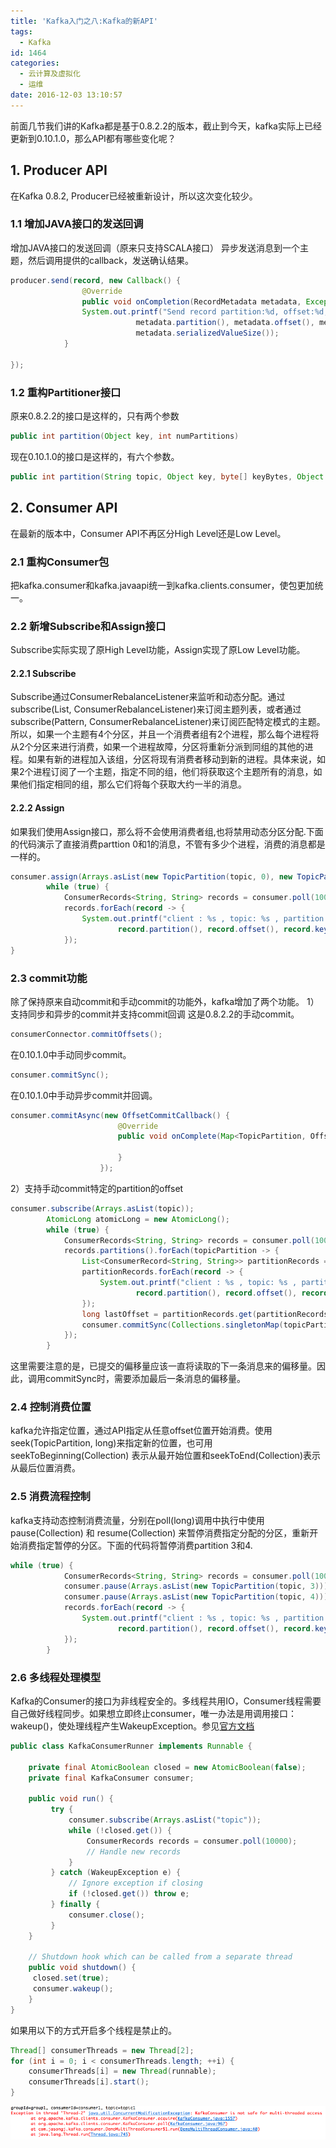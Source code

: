 ```yaml
---
title: 'Kafka入门之八:Kafka的新API'
tags:
  - Kafka
id: 1464
categories:
  - 云计算及虚拟化
  - 运维
date: 2016-12-03 13:10:57
---
```


前面几节我们讲的Kafka都是基于0.8.2.2的版本，截止到今天，kafka实际上已经更新到0.10.1.0，那么API都有哪些变化呢？
## 1. Producer API
在Kafka 0.8.2, Producer已经被重新设计，所以这次变化较少。
### 1.1 增加JAVA接口的发送回调
增加JAVA接口的发送回调（原来只支持SCALA接口）
异步发送消息到一个主题，然后调用提供的callback，发送确认结果。

```java
producer.send(record, new Callback() {
				@Override
				public void onCompletion(RecordMetadata metadata, Exception exception) {
				System.out.printf("Send record partition:%d, offset:%d, keysize:%d, valuesize:%d %n",
							metadata.partition(), metadata.offset(), metadata.serializedKeySize(),
							metadata.serializedValueSize());
			}

});
```

### 1.2 重构Partitioner接口
原来0.8.2.2的接口是这样的，只有两个参数

```java
public int partition(Object key, int numPartitions)
```

现在0.10.1.0的接口是这样的，有六个参数。

```java
public int partition(String topic, Object key, byte[] keyBytes, Object value, byte[] valueBytes, Cluster cluster)
```

## 2. Consumer API
在最新的版本中，Consumer API不再区分High Level还是Low Level。
### 2.1 重构Consumer包
把kafka.consumer和kafka.javaapi统一到kafka.clients.consumer，使包更加统一。
### 2.2 新增Subscribe和Assign接口
Subscribe实际实现了原High Level功能，Assign实现了原Low Level功能。
#### 2.2.1 Subscribe
Subscribe通过ConsumerRebalanceListener来监听和动态分配。通过subscribe(List, ConsumerRebalanceListener)来订阅主题列表，或者通过subscribe(Pattern, ConsumerRebalanceListener)来订阅匹配特定模式的主题。 所以，如果一个主题有4个分区，并且一个消费者组有2个进程，那么每个进程将从2个分区来进行消费，如果一个进程故障，分区将重新分派到同组的其他的进程。如果有新的进程加入该组，分区将现有消费者移动到新的进程。具体来说，如果2个进程订阅了一个主题，指定不同的组，他们将获取这个主题所有的消息，如果他们指定相同的组，那么它们将每个获取大约一半的消息。
#### 2.2.2 Assign
如果我们使用Assign接口，那么将不会使用消费者组,也将禁用动态分区分配.下面的代码演示了直接消费parttion 0和1的消息，不管有多少个进程，消费的消息都是一样的。

```java
consumer.assign(Arrays.asList(new TopicPartition(topic, 0), new TopicPartition(topic, 1)));
		while (true) {
			ConsumerRecords<String, String> records = consumer.poll(100);
			records.forEach(record -> {
				System.out.printf("client : %s , topic: %s , partition: %d , offset = %d, key = %s, value = %s%n", clientid, record.topic(),
						record.partition(), record.offset(), record.key(), record.value());
			});
}
```

### 2.3 commit功能
除了保持原来自动commit和手动commit的功能外，kafka增加了两个功能。
1）支持同步和异步的commit并支持commit回调
这是0.8.2.2的手动commit。

```java
consumerConnector.commitOffsets();
```

在0.10.1.0中手动同步commit。

```java
consumer.commitSync();
```

在0.10.1.0中手动异步commit并回调。

```java
consumer.commitAsync(new OffsetCommitCallback() {
						@Override
						public void onComplete(Map<TopicPartition, OffsetAndMetadata> offsets, Exception exception) {

						}
					});
```

2）支持手动commit特定的partition的offset

```java
consumer.subscribe(Arrays.asList(topic));
		AtomicLong atomicLong = new AtomicLong();
		while (true) {
			ConsumerRecords<String, String> records = consumer.poll(100);
			records.partitions().forEach(topicPartition -> {
				List<ConsumerRecord<String, String>> partitionRecords = records.records(topicPartition);
				partitionRecords.forEach(record -> {
					System.out.printf("client : %s , topic: %s , partition: %d , offset = %d, key = %s, value = %s%n", clientid, record.topic(),
							record.partition(), record.offset(), record.key(), record.value());
				});
				long lastOffset = partitionRecords.get(partitionRecords.size() - 1).offset();
                consumer.commitSync(Collections.singletonMap(topicPartition, new OffsetAndMetadata(lastOffset + 1)));
			});
		}
```
这里需要注意的是，已提交的偏移量应该一直将读取的下一条消息来的偏移量。因此，调用commitSync时，需要添加最后一条消息的偏移量。

### 2.4 控制消费位置
kafka允许指定位置，通过API指定从任意offset位置开始消费。使用seek(TopicPartition, long)来指定新的位置，也可用seekToBeginning(Collection) 表示从最开始位置和seekToEnd(Collection)表示从最后位置消费。
### 2.5 消费流程控制
kafka支持动态控制消费流量，分别在poll(long)调用中执行中使用 pause(Collection) 和 resume(Collection) 来暂停消费指定分配的分区，重新开始消费指定暂停的分区。下面的代码将暂停消费partition 3和4.

```java
while (true) {
			ConsumerRecords<String, String> records = consumer.poll(100);
			consumer.pause(Arrays.asList(new TopicPartition(topic, 3)));
			consumer.pause(Arrays.asList(new TopicPartition(topic, 4)));
			records.forEach(record -> {
				System.out.printf("client : %s , topic: %s , partition: %d , offset = %d, key = %s, value = %s%n", clientid, record.topic(),
						record.partition(), record.offset(), record.key(), record.value());
			});
		}
```

### 2.6 多线程处理模型
Kafka的Consumer的接口为非线程安全的。多线程共用IO，Consumer线程需要自己做好线程同步。如果想立即终止consumer，唯一办法是用调用接口：wakeup()，使处理线程产生WakeupException。参见[官方文档](http://kafka.apache.org/0100/javadoc/org/apache/kafka/clients/consumer/KafkaConsumer.html#multithreaded)

```java
public class KafkaConsumerRunner implements Runnable {
	
	private final AtomicBoolean closed = new AtomicBoolean(false);
	private final KafkaConsumer consumer;

	public void run() {
		 try {
		     consumer.subscribe(Arrays.asList("topic"));
		     while (!closed.get()) {
		         ConsumerRecords records = consumer.poll(10000);
		         // Handle new records
		     }
		 } catch (WakeupException e) {
		     // Ignore exception if closing
		     if (!closed.get()) throw e;
		 } finally {
		     consumer.close();
		 }
	}
	
	// Shutdown hook which can be called from a separate thread
	public void shutdown() {
	 closed.set(true);
	 consumer.wakeup();
	}
}
```
如果用以下的方式开启多个线程是禁止的。

```java
Thread[] consumerThreads = new Thread[2];
for (int i = 0; i < consumerThreads.length; ++i) {
	consumerThreads[i] = new Thread(runnable);
	consumerThreads[i].start();
}
```
![2016-12-03_12-50-49](/uploads/2016/12/2016-12-03_12-50-49.png)
